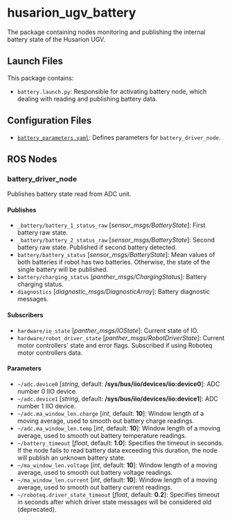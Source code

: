 # husarion_ugv_battery

The package containing nodes monitoring and publishing the internal battery state of the Husarion UGV.

## Launch Files

This package contains:

- `battery.launch.py`: Responsible for activating battery node, which dealing with reading and publishing battery data.

## Configuration Files

- [`battery_parameters.yaml`](./config/battery_parameters.yaml): Defines parameters for `battery_driver_node`.

## ROS Nodes

### battery_driver_node

Publishes battery state read from ADC unit.

#### Publishes

- `_battery/battery_1_status_raw` [*sensor_msgs/BatteryState*]: First battery raw state.
- `_battery/battery_2_status_raw` [*sensor_msgs/BatteryState*]: Second battery raw state. Published if second battery detected.
- `battery/battery_status` [*sensor_msgs/BatteryState*]: Mean values of both batteries if robot has two batteries. Otherwise, the state of the single battery will be published.
- `battery/charging_status` [*panther_msgs/ChargingStatus*]: Battery charging status.
- `diagnostics` [*diagnostic_msgs/DiagnosticArray*]: Battery diagnostic messages.

#### Subscribers

- `hardware/io_state` [*panther_msgs/IOState*]: Current state of IO.
- `hardware/robot_driver_state` [*panther_msgs/RobotDriverState*]: Current motor controllers' state and error flags. Subscribed if using Roboteq motor controllers data.

#### Parameters

- `~/adc.device0` [*string*, default: **/sys/bus/iio/devices/iio:device0**]: ADC number 0 IIO device.
- `~/adc.device1` [*string*, default: **/sys/bus/iio/devices/iio:device1**]: ADC number 1 IIO device.
- `~/adc.ma_window_len.charge` [*int*, default: **10**]: Window length of a moving average, used to smooth out battery charge readings.
- `~/adc.ma_window_len.temp` [*int*, default: **10**]: Window length of a moving average, used to smooth out battery temperature readings.
- `~/battery_timeout` [*float*, default: **1.0**]: Specifies the timeout in seconds. If the node fails to read battery data exceeding this duration, the node will publish an unknown battery state.
- `~/ma_window_len.voltage` [*int*, default: **10**]: Window length of a moving average, used to smooth out battery voltage readings.
- `~/ma_window_len.current` [*int*, default: **10**]: Window length of a moving average, used to smooth out battery current readings.
- `~/roboteq.driver_state_timeout` [*float*, default: **0.2**]: Specifies timeout in seconds after which driver state messages will be considered old (deprecated).
